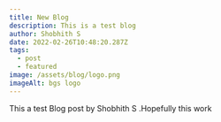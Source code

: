 ```yaml
---
title: New Blog
description: This is a test blog
author: Shobhith S
date: 2022-02-26T10:48:20.287Z
tags:
  - post
  - featured
image: /assets/blog/logo.png
imageAlt: bgs logo
---
```

This a test Blog post by Shobhith S .Hopefully this work